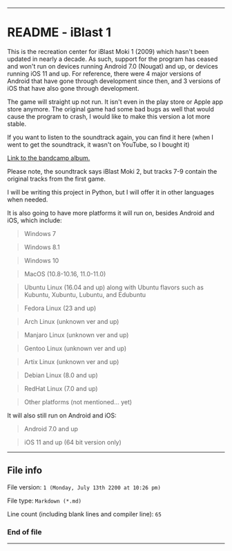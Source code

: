 
***

# README - iBlast 1

This is the recreation center for iBlast Moki 1 (2009) which hasn't been updated in nearly a decade. As such, support for the program has ceased and won't run on devices running Android 7.0 (Nougat) and up, or devices running iOS 11 and up. For reference, there were 4 major versions of Android that have gone through development since then, and 3 versions of iOS that have also gone through development.

The game will straight up not run. It isn't even in the play store or Apple app store anymore. The original game had some bad bugs as well that would cause the program to crash, I would like to make this version a lot more stable.

If you want to listen to the soundtrack again, you can find it here (when I went to get the soundtrack, it wasn't on YouTube, so I bought it)

[Link to the bandcamp album.](https://ninomojo.bandcamp.com/album/iblast-moki-2)

Please note, the soundtrack says iBlast Moki 2, but tracks 7-9 contain the original tracks from the first game.

I will be writing this project in Python, but I will offer it in other languages when needed.

It is also going to have more platforms it will run on, besides Android and iOS, which include:

> Windows 7

> Windows 8.1

> Windows 10

> MacOS (10.8-10.16, 11.0-11.0)

> Ubuntu Linux (16.04 and up) along with Ubuntu flavors such as Kubuntu, Xubuntu, Lubuntu, and Edubuntu

> Fedora Linux (23 and up)

> Arch Linux (unknown ver and up)

> Manjaro Linux (unknown ver and up)

> Gentoo Linux (unknown ver and up)

> Artix Linux (unknown ver and up)

> Debian Linux (8.0 and up)

> RedHat Linux (7.0 and up)

> Other platforms (not mentioned... yet)

It will also still run on Android and iOS:

> Android 7.0 and up

> iOS 11 and up (64 bit version only)

***

## File info

File version: `1 (Monday, July 13th 2200 at 10:26 pm)`

File type: `Markdown (*.md)`

Line count (including blank lines and compiler line): `65`

### End of file

***
